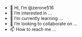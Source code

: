 - 👋 Hi, I’m @zerone516
- 👀 I’m interested in ...
- 🌱 I’m currently learning ...
- 💞️ I’m looking to collaborate on ...
- 📫 How to reach me ...

<!---
zerone516/zerone516 is a ✨ special ✨ repository because its `README.md` (this file) appears on your GitHub profile.
You can click the Preview link to take a look at your changes.
--->
